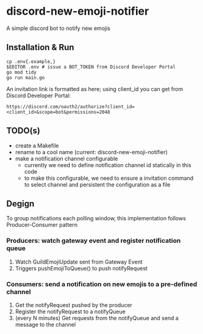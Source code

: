# discord-new-emoji-notifier
A simple discord bot to notify new emojis

## Installation & Run
```
cp .env{.example,}
$EDITOR .env # issue a BOT_TOKEN from Discord Developer Portal
go mod tidy
go run main.go
```

An invitation link is formatted as here; using client_id you can get from Discord Developer Portal:
```
https://discord.com/oauth2/authorize?client_id=<client_id>&scope=bot&permissions=2048
```

## TODO(s)
- create a Makefile
- rename to a cool name (current: discord-new-emoji-notifier)
- make a notification channel configurable
  - currently we need to define notification channel id statically in this code
  - to make this configurable, we need to ensure a invitation command to select channel and persistent the configuration as a file

## Degign
To group notifications each polling window, this implementation follows Producer-Consumer pattern

### Producers: watch gateway event and register notification queue
1. Watch GuildEmojiUpdate sent from Gateway Event
1. Triggers pushEmojiToQueue() to push notifyRequest

### Consumers: send a notification on new emojis to a pre-defined channel
1. Get the notifyRequest pushed by the producer
1. Register the notifyRequest to a notifyQueue
1. (every N minutes) Get requests from the notifyQueue and send a message to the channel